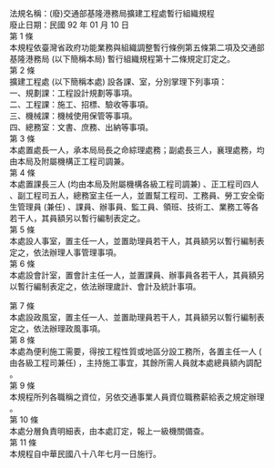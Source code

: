 法規名稱：(廢)交通部基隆港務局擴建工程處暫行組織規程  
廢止日期：民國 92 年 01 月 10 日  
第 1 條  
本規程依臺灣省政府功能業務與組織調整暫行條例第五條第二項及交通部  
基隆港務局 (以下簡稱本局) 暫行組織規程第十二條規定訂定之。  
第 2 條  
擴建工程處 (以下簡稱本處) 設各課、室，分別掌理下列事項：  
一、規劃課：工程設計規劃等事項。  
二、工程課：施工、招標、驗收等事項。  
三、機械課：機械使用保管等事項。  
四、總務室：文書、庶務、出納等事項。  
第 3 條  
本處置處長一人，承本局局長之命綜理處務；副處長三人，襄理處務，均  
由本局及附屬機構正工程司調兼。  
第 4 條  
本處置課長三人 (均由本局及附屬機構各級工程司調兼) 、正工程司四人  
、副工程司五人，總務室主任一人，並置幫工程司、工務員、勞工安全衛  
生管理員 (兼任) 、課員、辦事員、監工員、領班、技術工、業務工等各  
若干人，其員額另以暫行編制表定之。  
第 5 條  
本處設人事室，置主任一人，並置助理員若干人，其員額另以暫行編制表  
定之，依法辦理人事管理事項。  
第 6 條  
本處設會計室，置會計主任一人，並置課員、辦事員各若干人，其員額另  
以暫行編制表定之，依法辦理歲計、會計及統計事項。  


第 7 條  
本處設政風室，置主任一人、並置助理員若干人，其員額另以暫行編制表  
定之，依法辦理政風事項。  
第 8 條  
本處為便利施工需要，得按工程性質或地區分設工務所，各置主任一人 (  
由各級工程司兼任) ，主持施工事宜，其餘所需人員就本處總員額內調配  
。  
第 9 條  
本規程所列各職稱之資位，另依交通事業人員資位職務薪給表之規定辦理  
。  
第 10 條  
本處分層負責明細表，由本處訂定，報上一級機關備查。  
第 11 條  
本規程自中華民國八十八年七月一日施行。  


